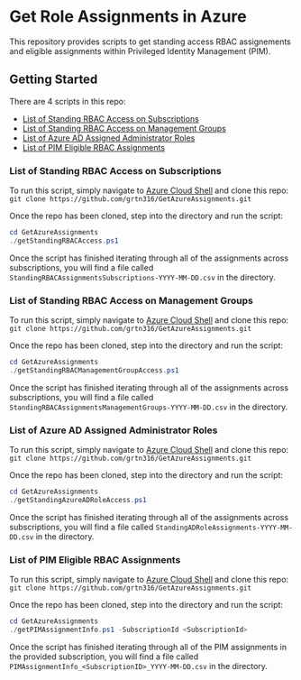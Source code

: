 # Get Role Assignments in Azure

This repository provides scripts to get standing access RBAC assignements and eligible assignments within Privileged Identity Management (PIM).

## Getting Started

There are 4 scripts in this repo:

- [List of Standing RBAC Access on Subscriptions](./getStandingRBACAssignmentsSubscriptions.ps1)
- [List of Standing RBAC Access on Management Groups](./getStandingRBACAssignmentsManagementGroups.ps1)
- [List of Azure AD Assigned Administrator Roles](./getStandingADRoleAssignments.ps1)
- [List of PIM Eligible RBAC Assignments](./getPIMAssignmentInfo.ps1)

### List of Standing RBAC Access on Subscriptions

To run this script, simply navigate to [Azure Cloud Shell](https://shell.azure.com) and clone this repo: `git clone https://github.com/grtn316/GetAzureAssignments.git`

Once the repo has been cloned, step into the directory and run the script:
```powershell
cd GetAzureAssignments
./getStandingRBACAccess.ps1
```

Once the script has finished iterating through all of the assignments across subscriptions, you will find a file called `StandingRBACAssignmentsSubscriptions-YYYY-MM-DD.csv` in the directory.

### List of Standing RBAC Access on Management Groups

To run this script, simply navigate to [Azure Cloud Shell](https://shell.azure.com) and clone this repo: `git clone https://github.com/grtn316/GetAzureAssignments.git`

Once the repo has been cloned, step into the directory and run the script:
```powershell
cd GetAzureAssignments
./getStandingRBACManagementGroupAccess.ps1
```

Once the script has finished iterating through all of the assignments across subscriptions, you will find a file called `StandingRBACAssignmentsManagementGroups-YYYY-MM-DD.csv` in the directory.

### List of Azure AD Assigned Administrator Roles

To run this script, simply navigate to [Azure Cloud Shell](https://shell.azure.com) and clone this repo: `git clone https://github.com/grtn316/GetAzureAssignments.git`

Once the repo has been cloned, step into the directory and run the script:
```powershell
cd GetAzureAssignments
./getStandingAzureADRoleAccess.ps1
```

Once the script has finished iterating through all of the assignments across subscriptions, you will find a file called `StandingADRoleAssignments-YYYY-MM-DD.csv` in the directory.

### List of PIM Eligible RBAC Assignments

To run this script, simply navigate to [Azure Cloud Shell](https://shell.azure.com) and clone this repo: `git clone https://github.com/grtn316/GetAzureAssignments.git`

Once the repo has been cloned, step into the directory and run the script:
```powershell
cd GetAzureAssignments
./getPIMAssignmentInfo.ps1 -SubscriptionId <SubscriptionId>
```

Once the script has finished iterating through all of the PIM assignments in the provided subscription, you will find a file called `PIMAssignmentInfo_<SubscriptionID>_YYYY-MM-DD.csv` in the directory.